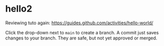 # hello2
Reviewing tuto again: https://guides.github.com/activities/hello-world/ 

Click the drop-down next to `main` to create a branch. 
A commit just saves changes to your branch. They are safe, but not yet approved or merged. 
